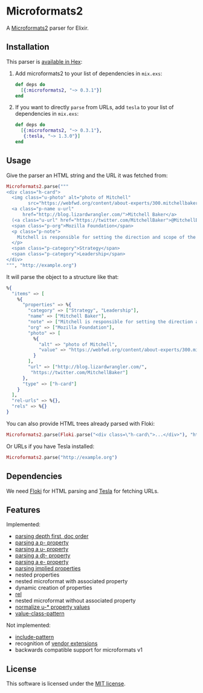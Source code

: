 # Microformats2

A [Microformats2](http://microformats.org/wiki/microformats2) parser for Elixir.

## Installation

This parser is [available in Hex](https://hex.pm/packages/microformats2):

1. Add microformats2 to your list of dependencies in `mix.exs`:

   ```elixir
   def deps do
     [{:microformats2, "~> 0.3.1"}]
   end
   ```

2. If you want to directly `parse` from URLs, add `tesla` to your list of dependencies in `mix.exs`:

   ```elixir
   def deps do
     [{:microformats2, "~> 0.3.1"},
      {:tesla, "~> 1.3.0"}]
   end
   ```

## Usage

Give the parser an HTML string and the URL it was fetched from:

```elixir
Microformats2.parse("""
<div class="h-card">
  <img class="u-photo" alt="photo of Mitchell"
        src="https://webfwd.org/content/about-experts/300.mitchellbaker/mentor_mbaker.jpg"/>
  <a class="p-name u-url"
      href="http://blog.lizardwrangler.com/">Mitchell Baker</a>
  (<a class="u-url" href="https://twitter.com/MitchellBaker">@MitchellBaker</a>)
  <span class="p-org">Mozilla Foundation</span>
  <p class="p-note">
    Mitchell is responsible for setting the direction and scope of the Mozilla Foundation and its activities.
  </p>
  <span class="p-category">Strategy</span>
  <span class="p-category">Leadership</span>
</div>
""", "http://example.org")
```

It will parse the object to a structure like that:

```elixir
%{
  "items" => [
    %{
      "properties" => %{
        "category" => ["Strategy", "Leadership"],
        "name" => ["Mitchell Baker"],
        "note" => ["Mitchell is responsible for setting the direction and scope of the Mozilla Foundation and its activities."],
        "org" => ["Mozilla Foundation"],
        "photo" => [
          %{
            "alt" => "photo of Mitchell",
            "value" => "https://webfwd.org/content/about-experts/300.mitchellbaker/mentor_mbaker.jpg"
          }
        ],
        "url" => ["http://blog.lizardwrangler.com/",
         "https://twitter.com/MitchellBaker"]
      },
      "type" => ["h-card"]
    }
  ],
  "rel-urls" => %{},
  "rels" => %{}
}
```

You can also provide HTML trees already parsed with Floki:

```elixir
Microformats2.parse(Floki.parse("<div class=\"h-card\">...</div>"), "http://example.org")
```

Or URLs if you have Tesla installed:

```elixir
Microformats2.parse("http://example.org")
```

## Dependencies

We need [Floki](https://github.com/philss/floki) for HTML parsing and
[Tesla](https://github.com/teamon/tesla) for fetching URLs.

## Features

Implemented:

- [parsing depth first, doc order](http://microformats.org/wiki/microformats2-parsing#parse_a_document_for_microformats)
- [parsing a p- property](http://microformats.org/wiki/microformats2-parsing#parsing_a_p-_property)
- [parsing a u- property](http://microformats.org/wiki/microformats2-parsing#parsing_a_u-_property)
- [parsing a dt- property](http://microformats.org/wiki/microformats2-parsing#parsing_a_dt-_property)
- [parsing a e- property](http://microformats.org/wiki/microformats2-parsing#parsing_an_e-_property)
- [parsing implied properties](http://microformats.org/wiki/microformats-2-parsing#parsing_for_implied_properties)
- nested properties
- nested microformat with associated property
- dynamic creation of properties
- [rel](http://microformats.org/wiki/rel)
- nested microformat without associated property
- [normalize u-\* property values](http://microformats.org/wiki/microformats2-parsing-faq#normalizing_u-.2A_property_values)
- [value-class-pattern](http://microformats.org/wiki/value-class-pattern)

Not implemented:

- [include-pattern](http://microformats.org/wiki/include-pattern)
- recognition of [vendor extensions](http://microformats.org/wiki/microformats2#VENDOR_EXTENSIONS)
- backwards compatible support for microformats v1

## License

This software is licensed under the [MIT license](https://choosealicense.com/licenses/mit/).
